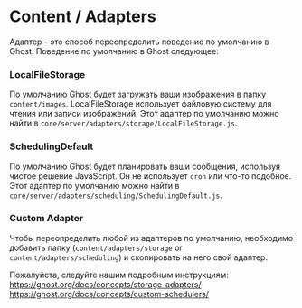 # Content / Adapters

Адаптер - это способ переопределить поведение по умолчанию в Ghost.
Поведение по умолчанию в Ghost следующее:

### LocalFileStorage

По умолчанию Ghost будет загружать ваши изображения в папку `content/images`.
LocalFileStorage использует файловую систему для чтения или записи изображений.
Этот адаптер по умолчанию можно найти в `core/server/adapters/storage/LocalFileStorage.js`.

### SchedulingDefault

По умолчанию Ghost будет планировать ваши сообщения, используя чистое решение JavaScript.
Он не использует `cron` или что-то подобное.
Этот адаптер по умолчанию можно найти в `core/server/adapters/scheduling/SchedulingDefault.js`.

### Custom Adapter

Чтобы переопределить любой из адаптеров по умолчанию, необходимо добавить папку (`content/adapters/storage` or `content/adapters/scheduling`) и скопировать на него свой адаптер.

Пожалуйста, следуйте нашим подробным инструкциям:
https://ghost.org/docs/concepts/storage-adapters/
https://ghost.org/docs/concepts/custom-schedulers/
